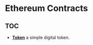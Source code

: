 # Ethereum Contracts

## TOC

 - **[Token](https://github.com/benjaminhadfield/ethereum-tutorials/tree/master/token)** a simple digital token.


